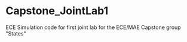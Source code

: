# Capstone_JointLab1
ECE Simulation code for first joint lab for the ECE/MAE Capstone group "States"
